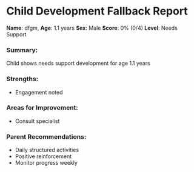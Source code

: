 # Child Development Fallback Report

**Name**: dfgm,
**Age**: 1.1 years
**Sex**: Male
**Score**: 0% (0/4)
**Level**: Needs Support

### Summary:
Child shows needs support development for age 1.1 years

### Strengths:
- Engagement noted

### Areas for Improvement:
- Consult specialist

### Parent Recommendations:
- Daily structured activities
- Positive reinforcement
- Monitor progress weekly